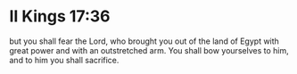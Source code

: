 # II Kings 17:36

but you shall fear the Lord, who brought you out of the land of Egypt with great power and with an outstretched arm. You shall bow yourselves to him, and to him you shall sacrifice.
